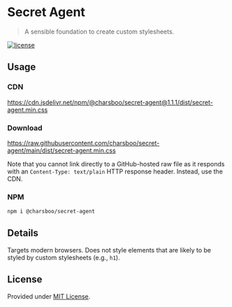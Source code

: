 # Secret Agent

> A sensible foundation to create custom stylesheets.

[![license][img-license]][url-license]

## Usage

### CDN

https://cdn.jsdelivr.net/npm/@charsboo/secret-agent@1.1.1/dist/secret-agent.min.css

### Download

https://raw.githubusercontent.com/charsboo/secret-agent/main/dist/secret-agent.min.css

Note that you cannot link directly to a GitHub-hosted raw file as it responds with an `Content-Type: text/plain` HTTP response header. Instead, use the CDN.

### NPM

```sh
npm i @charsboo/secret-agent
```

## Details

Targets modern browsers. Does not style elements that are likely to be styled by custom stylesheets (e.g., `h1`).

## License

Provided under [MIT License](https://opensource.org/licenses/MIT).

[img-license]: https://img.shields.io/badge/license-MIT-green?style=flat-square
[url-license]: LICENSE
